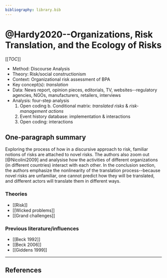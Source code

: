 ```yaml
---
bibliography: library.bib
---
```


# @Hardy2020--Organizations, Risk Translation, and the Ecology of Risks

[[_TOC_]]

* Method: Discourse Analysis
* Theory: Risk/social constructionism
* Context: Organizational risk assessment of BPA
* Key concept(s): _translation_
* Data: News report, opinion pieces, editorials, TV, websites--regulatory agencies, NGOs, manufacturers, retailers, interviews
* Analysis: four-step analysis
    1. Open coding
        b. Conditional matrix: _translated risks_ & _risk-management actions_
    2. Event history database: implementation & interactions
    3. Open coding: interactions

## One-paragraph summary

Exploring the process of how in a discursive approach to risk, familiar notions of risks are attached to novel risks. The authors also zoom out [@Nicolini2009] and analysise how the activities of different organizations (in different countries) interact with each other. In the conclusion section, the authors emphasize the nonlinearity of the translation process--because novel risks are unfamiliar, one cannot predict how they will be translated, and different actors will translate them in different ways.

### Theories
* [[Risk]]
* [[Wicked problems]]
* [[Grand challenges]]

### Previous literature/influences
* [[Beck 1992]]
* [[Beck 2006]]
* [[Giddens 1999]]

---

## References
